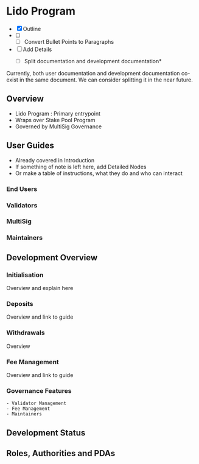 # Lido Program 

- [x] Outline
- [ ] - [ ] Convert Bullet Points to Paragraphs
- [ ] Add Details 
  - [ ] Split documentation and development documentation*


Currently, both user documentation and development documentation co-exist in the same document. 
We can consider splitting it in the near future. 

## Overview

* Lido Program : Primary entrypoint 
* Wraps over Stake Pool Program
* Governed by MultiSig Governance



## User Guides

- Already covered in Introduction
- If something of note is left here, add Detailed Nodes
- Or make a table of instructions, what they do and who can interact

### End Users 

### Validators 

### MultiSig 

### Maintainers


## Development Overview 


### Initialisation

Overview and explain here

### Deposits

Overview and link to guide

### Withdrawals

Overview 

### Fee Management

Overview and link to guide 

### Governance Features 
    - Validator Management
    - Fee Management
    - Maintainers 

## Development Status 


## Roles, Authorities and PDAs












